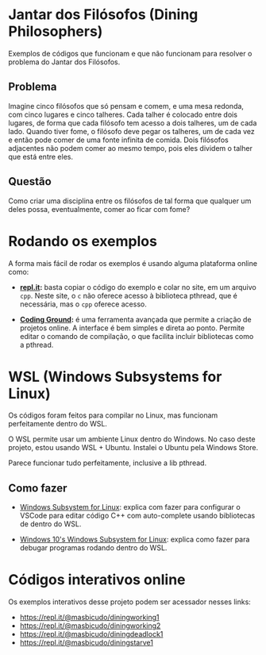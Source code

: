 Jantar dos Filósofos (Dining Philosophers)
==========================================

Exemplos de códigos que funcionam e que não funcionam para resolver o problema do Jantar dos Filósofos.

Problema
--------

Imagine cinco filósofos que só pensam e comem, e uma mesa redonda, com cinco lugares e cinco talheres.
Cada talher é colocado entre dois lugares, de forma que cada filósofo tem acesso a dois talheres, um de cada lado.
Quando tiver fome, o filósofo deve pegar os talheres, um de cada vez e então pode comer de uma fonte infinita de comida.
Dois filósofos adjacentes não podem comer ao mesmo tempo, pois eles dividem o talher que está entre eles.

Questão
-------

Como criar uma disciplina entre os filósofos de tal forma que qualquer um deles possa, eventualmente, comer ao ficar com fome?

Rodando os exemplos
===================

A forma mais fácil de rodar os exemplos é usando alguma plataforma online como:
- **[repl.it](https://repl.it):** basta copiar o código do exemplo e colar no site, em um arquivo `cpp`. Neste site, o `c` não oferece acesso à biblioteca pthread, que é necessária, mas o `cpp` oferece acesso.

- **[Coding Ground](https://www.tutorialspoint.com/codingground.htm):** é uma ferramenta avançada que permite a criação de projetos online. A interface é bem simples e direta ao ponto. Permite editar o comando de compilação, o que facilita incluir bibliotecas como a pthread.

WSL (Windows Subsystems for Linux)
==================================

Os códigos foram feitos para compilar no Linux, mas funcionam perfeitamente dentro do WSL.

O WSL permite usar um ambiente Linux dentro do Windows. No caso deste projeto, estou usando WSL + Ubuntu. Instalei o Ubuntu pela Windows Store.

Parece funcionar tudo perfeitamente, inclusive a lib pthread.

Como fazer
----------

- [Windows Subsystem for Linux](https://github.com/Microsoft/vscode-cpptools/blob/master/Documentation/LanguageServer/Windows%20Subsystem%20for%20Linux.md): explica com fazer para configurar o VSCode para editar código C++ com auto-complete usando bibliotecas de dentro do WSL.

- [Windows 10's Windows Subsystem for Linux](https://github.com/Microsoft/vscode-cpptools/blob/master/Documentation/Debugger/gdb/Windows%20Subsystem%20for%20Linux.md): explica como fazer para debugar programas rodando dentro do WSL.

Códigos interativos online
==========================

Os exemplos interativos desse projeto podem ser acessador nesses links:

- https://repl.it/@masbicudo/diningworking1
- https://repl.it/@masbicudo/diningworking2
- https://repl.it/@masbicudo/diningdeadlock1
- https://repl.it/@masbicudo/diningstarve1
